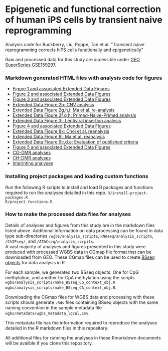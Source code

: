 # Epigenetic and functional correction of human iPS cells by transient naive reprogramming

Analysis code for Buckberry, Liu, Poppe, Tan et al. "Transient naive reprogramming corrects hiPS cells functionally and epigenetically"

Raw and processed data for this study are accessible under [GEO SuperSeries GSE159297](https://www.ncbi.nlm.nih.gov/geo/query/acc.cgi?acc=GSE159297).

### Markdown generated HTML files with analysis code for figures
- [Figure 1 and associated Extended Data Figures](Figure_1.md)
- [Figure 2 and associated Extended Data Figures](Fig_2.md)
- [Figure 3 and associated Extended Data Figures](Fig_3.md)
- [Extended Data Figure 2b: CNV analysis](ED_Fig_2b_CNV_analysis.md)
- [Extended Data Figure 2g,h,i: Ma et al. re-analysis](ED_Fig_3ghi_Ma_et_al_analysis.md)
- [Extended Data Figure 3f,g,h: Primed-Naive-Primed analysis](ED_Fig_4fgh_PNP_iPSC_analysis.md)
- [Extended Data Figure 3i: Lentiviral insertion analysis](ED_Fig_4i_lenti_insertion_analysis.md)
- [Figure 4 and associated Extended Data Figures](Fig_4.md)
- [Extended Data Figure 8k: Choi et al. reanalysis](Choi_ESC_iPSC_differential_expression.md)
- [Extended Data Figure 8l: Ma et al. reanalysis](SCNT_differential_expression.md)
- [Extended Data Figure 9c,d,e: Evaluation of published criteria](REVISION_Koyanagi_Ruiz_genes_TE_methylation.md)
- [Figure 5 and associated Extended Data Figures](REVISION_differentiation_quantifications.md)  
- [CG-DMR analyses](CG_DMR_analysis.md)
- [CH-DMR analyses](CH_DMR_analysis.md)
- [Imprinting analyses](REVISION_imprinting_analyses.md)

### Installing project packages and loading custom functions
Run the following R scripts to install and load R packages and functions required to run the analyses detailed in this repo. 
`R/install-project-packages.R`  
`R/project_functions.R`

### How to make the processed data files for analyses
Details of analyses and figures from this study are in the markdown files listed above. Additional information on data processing can be found in data type sub-directories `/wgbs/analysis_scripts`, `RNAseq/analysis_scripts`, `/ChIPseq/`, and `/ATACseq/analysis_scrpits`.   
A vast majority of analyses and figures presented in this study were produced with processed WGBS data in CGmap file format that can be downloaded from GEO. These CGmap files can be used to create [BSseq objects](https://www.bioconductor.org/packages/devel/bioc/vignettes/bsseq/inst/doc/bsseq.html#3_Using_objects_of_class_BSseq) for data analysis in R.   

For each sample, we generated two BSseq objects: One for CpG methylation, and another for CpA methylation using the scripts `wgbs/analysis_scripts/make_BSseq_CG_context_obj.R` `wgbs/analysis_scripts/make_BSseq_CA_context_obj.R`.  

Downloading the CGmap files for WGBS data and processing with these scripts should generate `.Rds` files containing BSseq objects with the same naming convention in the sample metadata file `wgbs/metadata/wgbs_metadata_local.csv`.  

This metadata file has the information required to reproduce the analyses detailed in the R markdown files in this repository.  

All additional files for running the analyses in these Rmarkdown documents will be availble if you clone this repository. 